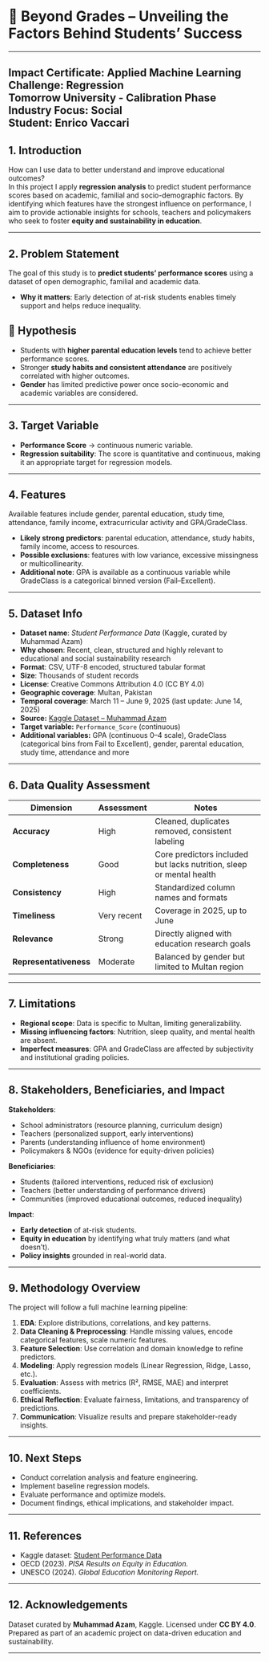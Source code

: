 # 📘 Beyond Grades – Unveiling the Factors Behind Students’ Success

----------------------------------------------------------------
Impact Certificate: Applied Machine Learning  
Challenge: Regression  
Tomorrow University - Calibration Phase  
Industry Focus: Social  
Student: Enrico Vaccari  
----------------------------------------------------------------

## 1. Introduction
How can I use data to better understand and improve educational outcomes?  
In this project I apply **regression analysis** to predict student performance scores based on academic, familial and socio-demographic factors. By identifying which features have the strongest influence on performance, I aim to provide actionable insights for schools, teachers and policymakers who seek to foster **equity and sustainability in education**.  

---

## 2. Problem Statement
The goal of this study is to **predict students’ performance scores** using a dataset of open demographic, familial and academic data.

- **Why it matters**: Early detection of at-risk students enables timely support and helps reduce inequality.  

## 🧪 Hypothesis
- Students with **higher parental education levels** tend to achieve better performance scores.  
- Stronger **study habits and consistent attendance** are positively correlated with higher outcomes.  
- **Gender** has limited predictive power once socio-economic and academic variables are considered.  

---

## 3. Target Variable
- **Performance Score** → continuous numeric variable.  
- **Regression suitability**: The score is quantitative and continuous, making it an appropriate target for regression models.  

---

## 4. Features
Available features include gender, parental education, study time, attendance, family income, extracurricular activity and GPA/GradeClass.  

- **Likely strong predictors**: parental education, attendance, study habits, family income, access to resources.  
- **Possible exclusions**: features with low variance, excessive missingness or multicollinearity.  
- **Additional note**: GPA is available as a continuous variable while GradeClass is a categorical binned version (Fail–Excellent).  

---

## 5. Dataset Info
- **Dataset name**: *Student Performance Data* (Kaggle, curated by Muhammad Azam)  
- **Why chosen**: Recent, clean, structured and highly relevant to educational and social sustainability research  
- **Format**: CSV, UTF-8 encoded, structured tabular format  
- **Size**: Thousands of student records  
- **License**: Creative Commons Attribution 4.0 (CC BY 4.0)  
- **Geographic coverage**: Multan, Pakistan  
- **Temporal coverage**: March 11 – June 9, 2025 (last update: June 14, 2025)  
- **Source:** [Kaggle Dataset – Muhammad Azam](https://www.kaggle.com/datasets/muhammadazam121/student-performance-data)  
- **Target variable:** `Performance_Score` (continuous)  
- **Additional variables:** GPA (continuous 0–4 scale), GradeClass (categorical bins from Fail to Excellent), gender, parental education, study time, attendance and more  

---

## 6. Data Quality Assessment

| Dimension             | Assessment  | Notes |
|-----------------------|-------------|-------|
| **Accuracy**          | High        | Cleaned, duplicates removed, consistent labeling |
| **Completeness**      | Good        | Core predictors included but lacks nutrition, sleep or mental health |
| **Consistency**       | High        | Standardized column names and formats |
| **Timeliness**        | Very recent | Coverage in 2025, up to June |
| **Relevance**         | Strong      | Directly aligned with education research goals |
| **Representativeness**| Moderate    | Balanced by gender but limited to Multan region |

---

## 7. Limitations
- **Regional scope**: Data is specific to Multan, limiting generalizability.  
- **Missing influencing factors**: Nutrition, sleep quality, and mental health are absent.  
- **Imperfect measures**: GPA and GradeClass are affected by subjectivity and institutional grading policies.  

---

## 8. Stakeholders, Beneficiaries, and Impact
**Stakeholders**:  
- School administrators (resource planning, curriculum design)  
- Teachers (personalized support, early interventions)  
- Parents (understanding influence of home environment)  
- Policymakers & NGOs (evidence for equity-driven policies)  

**Beneficiaries**:  
- Students (tailored interventions, reduced risk of exclusion)  
- Teachers (better understanding of performance drivers)  
- Communities (improved educational outcomes, reduced inequality)  

**Impact**:  
- **Early detection** of at-risk students.  
- **Equity in education** by identifying what truly matters (and what doesn’t).  
- **Policy insights** grounded in real-world data.  

---

## 9. Methodology Overview
The project will follow a full machine learning pipeline:  
1. **EDA**: Explore distributions, correlations, and key patterns.  
2. **Data Cleaning & Preprocessing**: Handle missing values, encode categorical features, scale numeric features.  
3. **Feature Selection**: Use correlation and domain knowledge to refine predictors.  
4. **Modeling**: Apply regression models (Linear Regression, Ridge, Lasso, etc.).  
5. **Evaluation**: Assess with metrics (R², RMSE, MAE) and interpret coefficients.  
6. **Ethical Reflection**: Evaluate fairness, limitations, and transparency of predictions.  
7. **Communication**: Visualize results and prepare stakeholder-ready insights.  

---

## 10. Next Steps
- Conduct correlation analysis and feature engineering.  
- Implement baseline regression models.  
- Evaluate performance and optimize models.  
- Document findings, ethical implications, and stakeholder impact.  

---

## 11. References
- Kaggle dataset: [Student Performance Data](https://www.kaggle.com/datasets/muhammadazam121/student-performance-data)  
- OECD (2023). *PISA Results on Equity in Education.*  
- UNESCO (2024). *Global Education Monitoring Report.*  

---

## 12. Acknowledgements
Dataset curated by **Muhammad Azam**, Kaggle. Licensed under **CC BY 4.0**.  
Prepared as part of an academic project on data-driven education and sustainability.  

---

